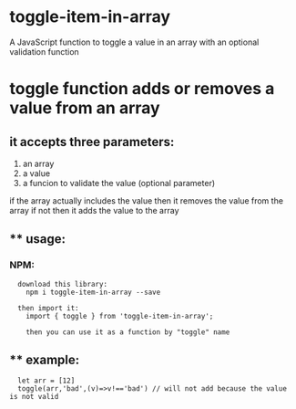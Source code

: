 # toggle-item-in-array
A JavaScript function to toggle a value in an array with an optional validation function

# toggle function adds or removes a value from an array
## it accepts three parameters:
 
   1) an array
   2) a value
   3) a funcion to validate the value (optional parameter)
 
 if the array actually includes the value then it removes the value from the array
 if not then it adds the value to the array
 
## ** usage:
  ### NPM:
      download this library:
        npm i toggle-item-in-array --save
        
      then import it:
        import { toggle } from 'toggle-item-in-array';
        
        then you can use it as a function by "toggle" name
        
## ** example:
      let arr = [12]
      toggle(arr,'bad',(v)=>v!=='bad') // will not add because the value is not valid
      
